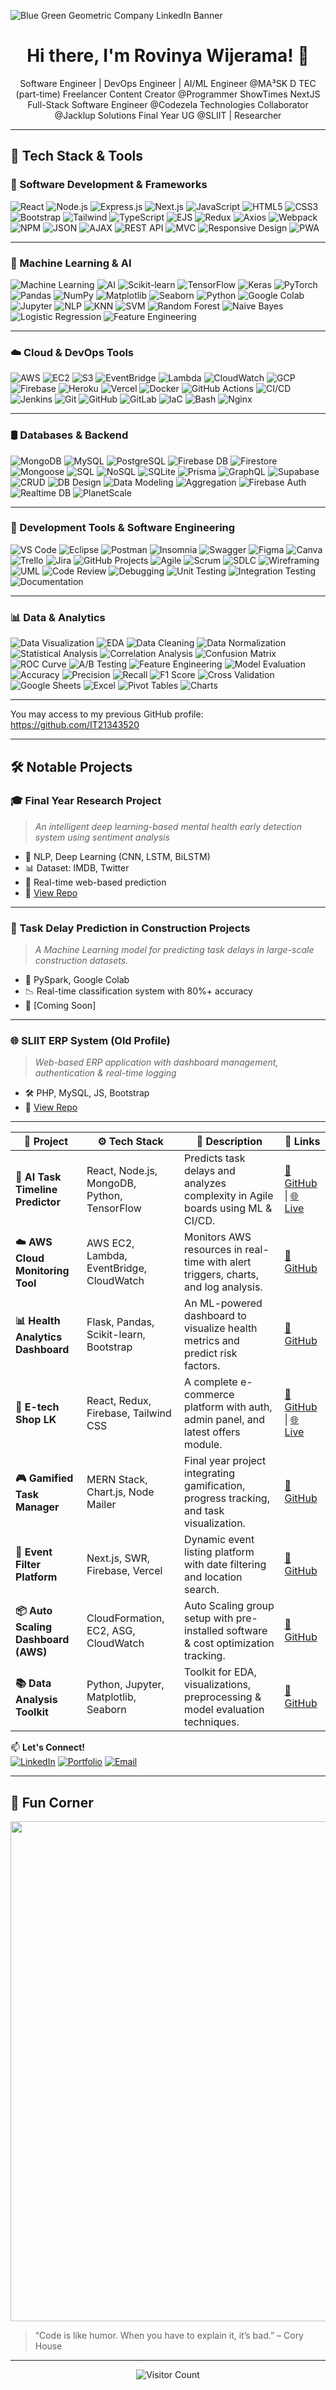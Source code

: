![Blue Green Geometric Company LinkedIn Banner](https://github.com/user-attachments/assets/6d1008a7-8573-4b4b-b1fb-ea107ebb7cbd)


<h1 align="center">Hi there, I'm Rovinya Wijerama! 👋</h1>

<p align="center">
  Software Engineer | DevOps Engineer | AI/ML Engineer @MA³SK D TEC (part-time) 
  Freelancer 
  Content Creator @Programmer ShowTimes
  NextJS Full-Stack Software Engineer @Codezela Technologies 
  Collaborator @Jacklup Solutions 
  Final Year UG @SLIIT | Researcher 
</p>

---

## 🔧 Tech Stack & Tools

### 🚀 Software Development & Frameworks

![React](https://img.shields.io/badge/React-61DAFB?style=for-the-badge&logo=react)
![Node.js](https://img.shields.io/badge/Node.js-339933?style=for-the-badge&logo=nodedotjs)
![Express.js](https://img.shields.io/badge/Express.js-000000?style=for-the-badge&logo=express)
![Next.js](https://img.shields.io/badge/Next.js-000000?style=for-the-badge&logo=nextdotjs)
![JavaScript](https://img.shields.io/badge/JavaScript-ES6+-F7DF1E?style=for-the-badge&logo=javascript)
![HTML5](https://img.shields.io/badge/HTML5-E34F26?style=for-the-badge&logo=html5)
![CSS3](https://img.shields.io/badge/CSS3-1572B6?style=for-the-badge&logo=css3)
![Bootstrap](https://img.shields.io/badge/Bootstrap-7952B3?style=for-the-badge&logo=bootstrap)
![Tailwind](https://img.shields.io/badge/Tailwind_CSS-38B2AC?style=for-the-badge&logo=tailwind-css)
![TypeScript](https://img.shields.io/badge/TypeScript-007ACC?style=for-the-badge&logo=typescript)
![EJS](https://img.shields.io/badge/EJS-FFCA28?style=for-the-badge)
![Redux](https://img.shields.io/badge/Redux-764ABC?style=for-the-badge&logo=redux)
![Axios](https://img.shields.io/badge/Axios-5A29E4?style=for-the-badge)
![Webpack](https://img.shields.io/badge/Webpack-8DD6F9?style=for-the-badge&logo=webpack)
![NPM](https://img.shields.io/badge/NPM-CB3837?style=for-the-badge&logo=npm)
![JSON](https://img.shields.io/badge/JSON-000000?style=for-the-badge&logo=json)
![AJAX](https://img.shields.io/badge/AJAX-4A90E2?style=for-the-badge)
![REST API](https://img.shields.io/badge/REST_API-FF6F00?style=for-the-badge)
![MVC](https://img.shields.io/badge/MVC_Architecture-2C3E50?style=for-the-badge)
![Responsive Design](https://img.shields.io/badge/Responsive_Design-16A085?style=for-the-badge)
![PWA](https://img.shields.io/badge/PWA-4285F4?style=for-the-badge&logo=googlechrome)

---

### 🧠 Machine Learning & AI

![Machine Learning](https://img.shields.io/badge/Machine_Learning-FF6F00?style=for-the-badge)
![AI](https://img.shields.io/badge/AI-6C3483?style=for-the-badge)
![Scikit-learn](https://img.shields.io/badge/Scikit--learn-F7931E?style=for-the-badge&logo=scikit-learn)
![TensorFlow](https://img.shields.io/badge/TensorFlow-FF6F00?style=for-the-badge&logo=tensorflow)
![Keras](https://img.shields.io/badge/Keras-D00000?style=for-the-badge&logo=keras)
![PyTorch](https://img.shields.io/badge/PyTorch-EE4C2C?style=for-the-badge&logo=pytorch)
![Pandas](https://img.shields.io/badge/Pandas-150458?style=for-the-badge&logo=pandas)
![NumPy](https://img.shields.io/badge/NumPy-013243?style=for-the-badge&logo=numpy)
![Matplotlib](https://img.shields.io/badge/Matplotlib-11557C?style=for-the-badge)
![Seaborn](https://img.shields.io/badge/Seaborn-2E86C1?style=for-the-badge)
![Python](https://img.shields.io/badge/Python-3776AB?style=for-the-badge&logo=python)
![Google Colab](https://img.shields.io/badge/Google_Colab-F9AB00?style=for-the-badge&logo=googlecolab)
![Jupyter](https://img.shields.io/badge/Jupyter-F37626?style=for-the-badge&logo=jupyter)
![NLP](https://img.shields.io/badge/NLP-9B59B6?style=for-the-badge)
![KNN](https://img.shields.io/badge/KNN-17A589?style=for-the-badge)
![SVM](https://img.shields.io/badge/SVM-2874A6?style=for-the-badge)
![Random Forest](https://img.shields.io/badge/Random_Forest-117A65?style=for-the-badge)
![Naive Bayes](https://img.shields.io/badge/Naive_Bayes-DC7633?style=for-the-badge)
![Logistic Regression](https://img.shields.io/badge/Logistic_Regression-CA6F1E?style=for-the-badge)
![Feature Engineering](https://img.shields.io/badge/Feature_Engineering-FF5733?style=for-the-badge)


---

### ☁️ Cloud & DevOps Tools

![AWS](https://img.shields.io/badge/AWS-232F3E?style=for-the-badge&logo=amazonaws)
![EC2](https://img.shields.io/badge/EC2-FF9900?style=for-the-badge)
![S3](https://img.shields.io/badge/S3-569A31?style=for-the-badge)
![EventBridge](https://img.shields.io/badge/AWS_EventBridge-8E44AD?style=for-the-badge)
![Lambda](https://img.shields.io/badge/AWS_Lambda-F90?style=for-the-badge&logo=awslambda)
![CloudWatch](https://img.shields.io/badge/CloudWatch-FF9900?style=for-the-badge)
![GCP](https://img.shields.io/badge/GCP-4285F4?style=for-the-badge&logo=googlecloud)
![Firebase](https://img.shields.io/badge/Firebase-FFCA28?style=for-the-badge&logo=firebase)
![Heroku](https://img.shields.io/badge/Heroku-430098?style=for-the-badge&logo=heroku)
![Vercel](https://img.shields.io/badge/Vercel-000000?style=for-the-badge&logo=vercel)
![Docker](https://img.shields.io/badge/Docker-2496ED?style=for-the-badge&logo=docker)
![GitHub Actions](https://img.shields.io/badge/GitHub_Actions-2088FF?style=for-the-badge&logo=githubactions)
![CI/CD](https://img.shields.io/badge/CI%2FCD-27AE60?style=for-the-badge)
![Jenkins](https://img.shields.io/badge/Jenkins-D33833?style=for-the-badge&logo=jenkins)
![Git](https://img.shields.io/badge/Git-F05032?style=for-the-badge&logo=git)
![GitHub](https://img.shields.io/badge/GitHub-181717?style=for-the-badge&logo=github)
![GitLab](https://img.shields.io/badge/GitLab-FC6D26?style=for-the-badge&logo=gitlab)
![IaC](https://img.shields.io/badge/IaC-2C3E50?style=for-the-badge)
![Bash](https://img.shields.io/badge/Bash_Scripting-4EAA25?style=for-the-badge&logo=gnu-bash)
![Nginx](https://img.shields.io/badge/Nginx-009639?style=for-the-badge&logo=nginx)


---

### 🛢️ Databases & Backend

![MongoDB](https://img.shields.io/badge/MongoDB-47A248?style=for-the-badge&logo=mongodb)
![MySQL](https://img.shields.io/badge/MySQL-005C84?style=for-the-badge&logo=mysql)
![PostgreSQL](https://img.shields.io/badge/PostgreSQL-336791?style=for-the-badge&logo=postgresql)
![Firebase DB](https://img.shields.io/badge/Firebase_DB-FFCA28?style=for-the-badge&logo=firebase)
![Firestore](https://img.shields.io/badge/Firestore-FFA000?style=for-the-badge)
![Mongoose](https://img.shields.io/badge/Mongoose-880000?style=for-the-badge)
![SQL](https://img.shields.io/badge/SQL-4479A1?style=for-the-badge)
![NoSQL](https://img.shields.io/badge/NoSQL-CC0000?style=for-the-badge)
![SQLite](https://img.shields.io/badge/SQLite-003B57?style=for-the-badge&logo=sqlite)
![Prisma](https://img.shields.io/badge/Prisma-2D3748?style=for-the-badge&logo=prisma)
![GraphQL](https://img.shields.io/badge/GraphQL-E10098?style=for-the-badge&logo=graphql)
![Supabase](https://img.shields.io/badge/Supabase-3ECF8E?style=for-the-badge&logo=supabase)
![CRUD](https://img.shields.io/badge/CRUD-3498DB?style=for-the-badge)
![DB Design](https://img.shields.io/badge/Schema_Design-9B59B6?style=for-the-badge)
![Data Modeling](https://img.shields.io/badge/Data_Modeling-2980B9?style=for-the-badge)
![Aggregation](https://img.shields.io/badge/Aggregation_Framework-16A085?style=for-the-badge)
![Firebase Auth](https://img.shields.io/badge/Firebase_Auth-FFCA28?style=for-the-badge&logo=firebase)
![Realtime DB](https://img.shields.io/badge/Realtime_DB-FFA500?style=for-the-badge)
![PlanetScale](https://img.shields.io/badge/PlanetScale-000000?style=for-the-badge&logo=planetscale)


---

### 🧰 Development Tools & Software Engineering

![VS Code](https://img.shields.io/badge/VS_Code-007ACC?style=for-the-badge&logo=visual-studio-code)
![Eclipse](https://img.shields.io/badge/Eclipse-2C2255?style=for-the-badge&logo=eclipseide)
![Postman](https://img.shields.io/badge/Postman-FF6C37?style=for-the-badge&logo=postman)
![Insomnia](https://img.shields.io/badge/Insomnia-4000BF?style=for-the-badge&logo=insomnia)
![Swagger](https://img.shields.io/badge/Swagger-85EA2D?style=for-the-badge&logo=swagger)
![Figma](https://img.shields.io/badge/Figma-F24E1E?style=for-the-badge&logo=figma)
![Canva](https://img.shields.io/badge/Canva-00C4CC?style=for-the-badge&logo=canva)
![Trello](https://img.shields.io/badge/Trello-0052CC?style=for-the-badge&logo=trello)
![Jira](https://img.shields.io/badge/Jira-0052CC?style=for-the-badge&logo=jira)
![GitHub Projects](https://img.shields.io/badge/GitHub_Projects-181717?style=for-the-badge&logo=github)
![Agile](https://img.shields.io/badge/Agile-6DB33F?style=for-the-badge)
![Scrum](https://img.shields.io/badge/Scrum-0052CC?style=for-the-badge)
![SDLC](https://img.shields.io/badge/SDLC-3498DB?style=for-the-badge)
![Wireframing](https://img.shields.io/badge/Wireframing-1ABC9C?style=for-the-badge)
![UML](https://img.shields.io/badge/UML-2C3E50?style=for-the-badge)
![Code Review](https://img.shields.io/badge/Code_Review-9B59B6?style=for-the-badge)
![Debugging](https://img.shields.io/badge/Debugging-E67E22?style=for-the-badge)
![Unit Testing](https://img.shields.io/badge/Unit_Testing-F1C40F?style=for-the-badge)
![Integration Testing](https://img.shields.io/badge/Integration_Testing-E74C3C?style=for-the-badge)
![Documentation](https://img.shields.io/badge/Software_Documentation-34495E?style=for-the-badge)


---

### 📊 Data & Analytics

![Data Visualization](https://img.shields.io/badge/Data_Visualization-1F77B4?style=for-the-badge)
![EDA](https://img.shields.io/badge/Exploratory_Data_Analysis-FF851B?style=for-the-badge)
![Data Cleaning](https://img.shields.io/badge/Data_Cleaning-FF4136?style=for-the-badge)
![Data Normalization](https://img.shields.io/badge/Data_Normalization-2ECC71?style=for-the-badge)
![Statistical Analysis](https://img.shields.io/badge/Statistical_Analysis-3498DB?style=for-the-badge)
![Correlation Analysis](https://img.shields.io/badge/Correlation_Analysis-9B59B6?style=for-the-badge)
![Confusion Matrix](https://img.shields.io/badge/Confusion_Matrix-E67E22?style=for-the-badge)
![ROC Curve](https://img.shields.io/badge/ROC_Curve-34495E?style=for-the-badge)
![A/B Testing](https://img.shields.io/badge/A%2FB_Testing-1ABC9C?style=for-the-badge)
![Feature Engineering](https://img.shields.io/badge/Feature_Engineering-FF5733?style=for-the-badge)
![Model Evaluation](https://img.shields.io/badge/Model_Evaluation-2980B9?style=for-the-badge)
![Accuracy](https://img.shields.io/badge/Accuracy-2C3E50?style=for-the-badge)
![Precision](https://img.shields.io/badge/Precision-3498DB?style=for-the-badge)
![Recall](https://img.shields.io/badge/Recall-9B59B6?style=for-the-badge)
![F1 Score](https://img.shields.io/badge/F1_Score-E74C3C?style=for-the-badge)
![Cross Validation](https://img.shields.io/badge/Cross_Validation-16A085?style=for-the-badge)
![Google Sheets](https://img.shields.io/badge/Google_Sheets-34A853?style=for-the-badge&logo=googlesheets)
![Excel](https://img.shields.io/badge/Excel-217346?style=for-the-badge&logo=microsoft-excel)
![Pivot Tables](https://img.shields.io/badge/Pivot_Tables-6E5494?style=for-the-badge)
![Charts](https://img.shields.io/badge/Charts-F39C12?style=for-the-badge)


---

You may access to my previous GitHub profile: https://github.com/IT21343520

---


## 🛠️ Notable Projects

### 🎓 Final Year Research Project
> *An intelligent deep learning-based mental health early detection system using sentiment analysis*
- 🧠 NLP, Deep Learning (CNN, LSTM, BiLSTM)
- 📊 Dataset: IMDB, Twitter
- 💬 Real-time web-based prediction
- 🔗 [View Repo](https://github.com/rovinyawijeramaofficial/Mental-Health-Detection-System)

---

### 💼 Task Delay Prediction in Construction Projects
> *A Machine Learning model for predicting task delays in large-scale construction datasets.*
- 📁 PySpark, Google Colab
- 📉 Real-time classification system with 80%+ accuracy
- 🔗 [Coming Soon]

---

### 🌐 SLIIT ERP System (Old Profile)
> *Web-based ERP application with dashboard management, authentication & real-time logging*
- 🛠️ PHP, MySQL, JS, Bootstrap
- 🔗 [View Repo](https://github.com/IT21343520/SLIIT-ERP-System)

---

| 💼 Project                          | ⚙️ Tech Stack                               | 📝 Description                                                                          | 🔗 Links                                                                                                                                 |
| ----------------------------------- | ------------------------------------------- | --------------------------------------------------------------------------------------- | ---------------------------------------------------------------------------------------------------------------------------------------- |
| **🧠 AI Task Timeline Predictor**   | React, Node.js, MongoDB, Python, TensorFlow | Predicts task delays and analyzes complexity in Agile boards using ML & CI/CD.          | [🔗 GitHub](https://github.com/rovinyawijeramaofficial/task-timeline-predictor) \| [🌐 Live](https://task-timeline-predictor.vercel.app) |
| **☁️ AWS Cloud Monitoring Tool**    | AWS EC2, Lambda, EventBridge, CloudWatch    | Monitors AWS resources in real-time with alert triggers, charts, and log analysis.      | [🔗 GitHub](https://github.com/rovinyawijeramaofficial/aws-cloud-monitor)                                                                |
| **📊 Health Analytics Dashboard**   | Flask, Pandas, Scikit-learn, Bootstrap      | An ML-powered dashboard to visualize health metrics and predict risk factors.           | [🔗 GitHub](https://github.com/rovinyawijeramaofficial/health-ml-dashboard)                                                              |
| **🛒 E-tech Shop LK**               | React, Redux, Firebase, Tailwind CSS        | A complete e-commerce platform with auth, admin panel, and latest offers module.        | [🔗 GitHub](https://github.com/rovinyawijeramaofficial/e-tech-shop-lk) \| [🌐 Live](https://e-tech-shop-lk.vercel.app)                   |
| **🎮 Gamified Task Manager**        | MERN Stack, Chart.js, Node Mailer           | Final year project integrating gamification, progress tracking, and task visualization. | [🔗 GitHub](https://github.com/rovinyawijeramaofficial/task-gamifier)                                                                    |
| **📅 Event Filter Platform**        | Next.js, SWR, Firebase, Vercel              | Dynamic event listing platform with date filtering and location search.                 | [🔗 GitHub](https://github.com/rovinyawijeramaofficial/events-platform)                                                                  |
| **📦 Auto Scaling Dashboard (AWS)** | CloudFormation, EC2, ASG, CloudWatch        | Auto Scaling group setup with pre-installed software & cost optimization tracking.      | [🔗 GitHub](https://github.com/rovinyawijeramaofficial/aws-auto-scaling-dashboard)                                                       |
| **📚 Data Analysis Toolkit**        | Python, Jupyter, Matplotlib, Seaborn        | Toolkit for EDA, visualizations, preprocessing & model evaluation techniques.           | [🔗 GitHub](https://github.com/rovinyawijeramaofficial/data-analysis-toolkit)                                                            |


📫 **Let's Connect!**  
[![LinkedIn](https://img.shields.io/badge/LinkedIn-0A66C2?style=flat&logo=linkedin&logoColor=white)](https://linkedin.com/in/your-profile)
[![Portfolio](https://img.shields.io/badge/Portfolio-000?style=flat&logo=firefox&logoColor=white)](https://your-portfolio.com)
[![Email](https://img.shields.io/badge/Email-fff?style=flat&logo=gmail&logoColor=red)](mailto:youremail@example.com)


---

## 🎉 Fun Corner

<p align="center">
  <img src="https://media.giphy.com/media/qgQUggAC3Pfv687qPC/giphy.gif" width="800" />
</p>

> “Code is like humor. When you have to explain it, it’s bad.” – Cory House

---

<p align="center">
  <img src="https://visitor-badge.laobi.icu/badge?page_id=rovinyawijeramaofficial" alt="Visitor Count" />
</p>

